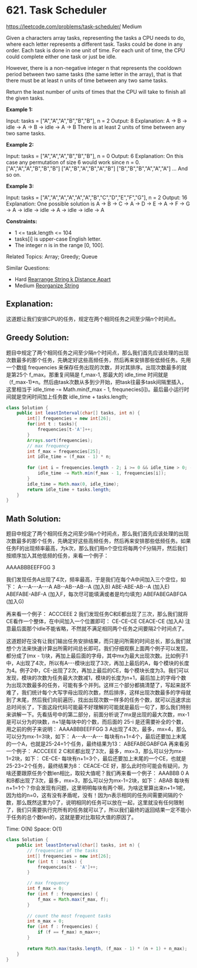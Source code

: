# 621. Task Scheduler
<https://leetcode.com/problems/task-scheduler/>
Medium

Given a characters array tasks, representing the tasks a CPU needs to do, where each letter represents a different task. Tasks could be done in any order. Each task is done in one unit of time. For each unit of time, the CPU could complete either one task or just be idle.

However, there is a non-negative integer n that represents the cooldown period between two same tasks (the same letter in the array), that is that there must be at least n units of time between any two same tasks.

Return the least number of units of times that the CPU will take to finish all the given tasks.


**Example 1:**

Input: tasks = ["A","A","A","B","B","B"], n = 2
Output: 8
Explanation: 
A -> B -> idle -> A -> B -> idle -> A -> B
There is at least 2 units of time between any two same tasks.

**Example 2:**

Input: tasks = ["A","A","A","B","B","B"], n = 0
Output: 6
Explanation: On this case any permutation of size 6 would work since n = 0.
["A","A","A","B","B","B"]
["A","B","A","B","A","B"]
["B","B","B","A","A","A"]
...
And so on.

**Example 3:**

Input: tasks = ["A","A","A","A","A","A","B","C","D","E","F","G"], n = 2
Output: 16
Explanation: 
One possible solution is
A -> B -> C -> A -> D -> E -> A -> F -> G -> A -> idle -> idle -> A -> idle -> idle -> A

**Constraints:**

* 1 <= task.length <= 104
* tasks[i] is upper-case English letter.
* The integer n is in the range [0, 100].

Related Topics: Array; Greedy; Queue

Similar Questions: 
* Hard [Rearrange String k Distance Apart](https://leetcode.com/problems/rearrange-string-k-distance-apart/)
* Medium [Reorganize String](https://leetcode.com/problems/reorganize-string/)

## Explanation: 
这道题让我们安排CPU的任务，规定在两个相同任务之间至少隔n个时间点。

## Greedy Solution: 
题目中规定了两个相同任务之间至少隔n个时间点，那么我们首先应该处理的出现次数最多的那个任务，先确定好这些高频任务，然后再来安排那些低频任务。先用一个数组 frequencies 来保存任务出现的次数，并对其排序。出现次数最多的就是第25个 f_max。那重复间隔是 f_max-1, 那最大的 idle_time 时间就是 （f_max-1)*n。然后由task次数从多到少开始，把task往最多task间隔里插入，这里相当于 idle_time -= Math.min(f_max - 1, frequnecies[i])。最后最小运行时间就是空闲时间加上任务数 idle_time + tasks.length;

```java
class Solution {
    public int leastInterval(char[] tasks, int n) {
        int[] frequencies = new int[26];
        for(int t : tasks){
            frequencies[t-'A']++;
        }
        Arrays.sort(frequencies);
        // max frequency
        int f_max = frequencies[25];
        int idle_time = (f_max - 1) * n;
        
        for (int i = frequencies.length - 2; i >= 0 && idle_time > 0; --i) {
            idle_time -= Math.min(f_max - 1, frequencies[i]); 
        }
        idle_time = Math.max(0, idle_time);
        return idle_time + tasks.length;
    }
}
```

## Math Solution: 
题目中规定了两个相同任务之间至少隔n个时间点，那么我们首先应该处理的出现次数最多的那个任务，先确定好这些高频任务，然后再来安排那些低频任务。如果任务F的出现频率最高，为k次，那么我们用n个空位将每两个F分隔开，然后我们按顺序加入其他低频的任务，来看一个例子：

AAAABBBEEFFGG 3

我们发现任务A出现了4次，频率最高，于是我们在每个A中间加入三个空位，如下：
    A---A---A---A
    AB--AB--AB--A   (加入B)
    ABE-ABE-AB--A   (加入E)
    ABEFABE-ABF-A   (加入F，每次尽可能填满或者是均匀填充)
    ABEFABEGABFGA   (加入G)

再来看一个例子：
    ACCCEEE 2
我们发现任务C和E都出现了三次，那么我们就将CE看作一个整体，在中间加入一个位置即可：
    CE-CE-CE
    CEACE-CE   (加入A)
注意最后面那个idle不能省略，不然就不满足相同两个任务之间要隔2个时间点了。

这道题好在没有让我们输出任务安排结果，而只是问所需的时间总长，那么我们就想个方法来快速计算出所需时间总长即可。我们仔细观察上面两个例子可以发现，都分成了(mx - 1)块，再加上最后面的字母，其中mx为最大出现次数。比如例子1中，A出现了4次，所以有A---模块出现了3次，再加上最后的A，每个模块的长度为4。例子2中，CE-出现了2次，再加上最后的CE，每个模块长度为3。我们可以发现，模块的次数为任务最大次数减1，模块的长度为n+1，最后加上的字母个数为出现次数最多的任务，可能有多个并列。这样三个部分都搞清楚了，写起来就不难了，我们统计每个大写字母出现的次数，然后排序，这样出现次数最多的字母就到了末尾，然后我们向前遍历，找出出现次数一样多的任务个数，就可以迅速求出总时间长了，下面这段代码可能最不好理解的可能就是最后一句了，那么我们特别来讲解一下。先看括号中的第二部分，前面分析说了mx是出现的最大次数，mx-1是可以分为的块数，n+1是每块中的个数，而后面的 25-i 是还需要补全的个数，用之前的例子来说明：
    AAAABBBEEFFGG 3
A出现了4次，最多，mx=4，那么可以分为mx-1=3块，如下：
    A---A---A---
每块有n+1=4个，最后还要加上末尾的一个A，也就是25-24=1个任务，最终结果为13：
    ABEFABEGABFGA
再来看另一个例子：
    ACCCEEE 2
C和E都出现了3次，最多，mx=3，那么可以分为mx-1=2块，如下：
    CE-CE-
每块有n+1=3个，最后还要加上末尾的一个CE，也就是25-23=2个任务，最终结果为8：
    CEACE-CE
好，那么此时你可能会有疑问，为啥还要跟原任务个数len相比，取较大值呢？我们再来看一个例子：
    AAABBB 0
A和B都出现了3次，最多，mx=3，那么可以分为mx-1=2块，如下：
    ABAB
每块有n+1=1个？你会发现有问题，这里明明每块有两个啊，为啥这里算出来n+1=1呢，因为给的n=0，这有没有矛盾呢，没有！因为n表示相同的任务间需要间隔的个数，那么既然这里为0了，说明相同的任务可以放在一起，这里就没有任何限制了，我们只需要执行完所有的任务就可以了，所以我们最终的返回结果一定不能小于任务的总个数len的，这就是要对比取较大值的原因了。

Time: O(N)
Space: O(1)

```java
class Solution {
    public int leastInterval(char[] tasks, int n) {
        // frequencies of the tasks
        int[] frequencies = new int[26];
        for (int t : tasks) {
            frequencies[t - 'A']++;
        }

        // max frequency
        int f_max = 0;
        for (int f : frequencies) {
            f_max = Math.max(f_max, f);
        }
        
        // count the most frequent tasks
        int n_max = 0;
        for (int f : frequencies) {
            if (f == f_max) n_max++;
        }
        
        return Math.max(tasks.length, (f_max - 1) * (n + 1) + n_max);
    }
}
```